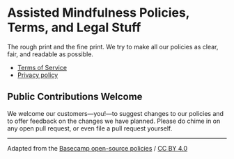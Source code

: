 # Assisted Mindfulness Policies, Terms, and Legal Stuff

The rough print and the fine print. We try to make all our policies as clear, fair, and readable as possible.

* [Terms of Service](terms/index.md)
* [Privacy policy](privacy/index.md)


## Public Contributions Welcome

We welcome our customers—you!—to suggest changes to our policies and to offer feedback on the changes we have planned. Please do chime in on any open pull request, or even file a pull request yourself.



------

Adapted from the [Basecamp open-source policies](https://github.com/basecamp/policies) / [CC BY 4.0](https://creativecommons.org/licenses/by/4.0/)
